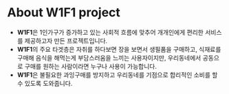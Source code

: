 
# About W1F1 project

  * **W1F1**은 1인가구가 증가하고 있는 사회적 흐름에 맞추어 개개인에게 편리한 서비스를 제공하고자 만든 프로젝트입니다. 
  * **W1F1**의 주요 타겟층은 자취를 하다보면 장을 보면서 생필품을 구매하고, 식재료를 구매해 음식을 해먹는게 부담스러움을 느끼는 사용자이지만, 우리동네에서 공동으로 구매를 원하는 사람이라면 누구나 사용이 가능합니다.
  * **W1F1**은 불필요한 과잉구매를 방지하고 우리동네를 기점으로 합리적인 소비를 할 수 있도록 도와줍니다.



